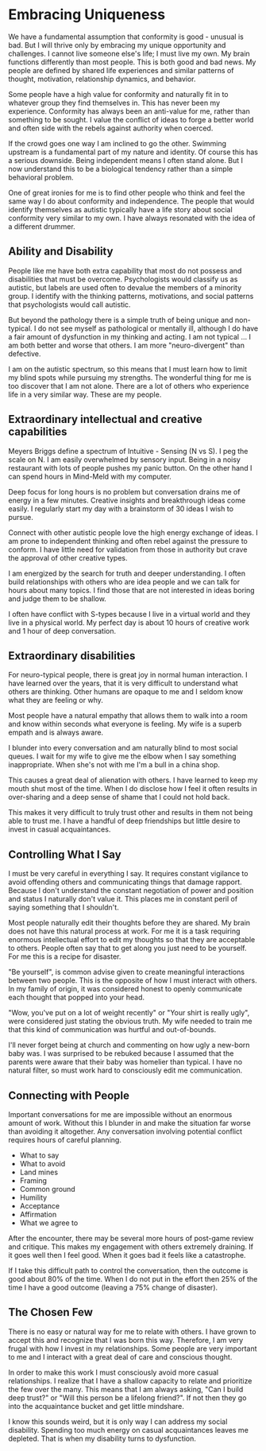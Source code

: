 # Embracing Uniqueness

We have a fundamental assumption that conformity is good - unusual is bad. But I
will thrive only by embracing my unique opportunity and challenges. I cannot
live someone else's life; I must live my own. My brain functions differently
than most people. This is both good and bad news. My people are defined by
shared life experiences and similar patterns of thought,  motivation,
relationship dynamics, and behavior. 

Some people have a high value for conformity and naturally fit in to whatever
group they find themselves in.  This has never been my experience.  Conformity has 
always been an anti-value for me, rather than something to be sought.  I value
the conflict of ideas to forge a better world and often side with the rebels
against authority when coerced.

If the crowd goes one way I am inclined to go the other. Swimming upstream is
a fundamental part of my nature and identity.  Of course this has a serious
downside. Being independent means I often stand alone.  But I now understand
this to be a biological tendency rather than a simple behavioral problem.

One of great ironies for me is to find other people who think and feel the
same way I do about conformity and independence.  The people that would identify
themselves as autistic typically have a life story about social conformity
very similar to my own.  I have always resonated with the idea of a different
drummer.


## Ability and Disability

People like me have both extra capability that most do not possess and
disabilities that must be overcome. Psychologists would classify us as autistic,
but labels are used often to devalue the members of a minority group.  I identify
with the thinking patterns, motivations, and social patterns that psychologists
would call autistic.

But beyond the pathology there is a simple truth of being unique and
non-typical. I do not see myself as pathological or mentally ill, although I do
have a fair amount of dysfunction in my thinking and acting. I am not typical
... I am both better and worse that others.   I am more "neuro-divergent" than
defective.

I am on the autistic spectrum, so this means that I must learn how to limit
my blind spots while pursuing my strengths.  The wonderful thing for me is too
discover that I am not alone.  There are a lot of others who experience life
in a very similar way.  These are my people.


## Extraordinary intellectual and creative capabilities

Meyers Briggs define a spectrum of Intuitive - Sensing (N vs S).
I peg the scale on N.  I am easily overwhelmed by sensory input.  Being in a
noisy restaurant with lots of people pushes my panic button.  On the other 
hand I can spend hours in Mind-Meld with my computer.

Deep focus for long hours is no problem but conversation drains me of energy 
in a few minutes. Creative insights and breakthrough ideas come easily.  I 
regularly start my day with a brainstorm of 30 ideas I wish to pursue.

Connect with other autistic people love the high energy exchange of ideas. I am
prone to independent thinking and often rebel against the pressure to  conform.
I have little need for validation from those in authority but crave the approval
of other creative types. 

I am energized by the search for truth and deeper understanding.  I often build
relationships with others who are idea people and we can talk for hours about
many topics.  I find those that are not interested in ideas boring and judge them
to be shallow.

I often have conflict with S-types because I live in a virtual world and they 
live in a physical world.  My perfect day is about 10 hours of creative work and
1 hour of deep conversation.


## Extraordinary disabilities

For neuro-typical people, there is great joy in normal human interaction. I have
learned over the years, that it is very difficult to understand what others
are thinking.  Other humans are opaque to me and I seldom know what they are 
feeling or why.

Most people have a natural empathy that allows them to walk into a room and know
within seconds what everyone is feeling.  My wife is a superb empath and is 
always aware.

I blunder into every conversation and am naturally blind to most social queues.
I wait for my wife to give me the elbow when I say something inappropriate.
When she's not with me I'm a bull in a china shop.

This causes a great deal of alienation with others.  I have learned to keep my
mouth shut most of the time.  When I do disclose how I feel it often results in
over-sharing and a deep sense of shame that I could not hold back.

This makes it very difficult to truly trust other and results in them not being
able to trust me.  I have a handful of deep friendships but little desire to
invest in casual acquaintances.


## Controlling What I Say

I must be very careful in everything I say.  It requires constant vigilance to
avoid offending others and communicating things that damage rapport. Because I
don't understand the constant negotiation of power and position and status I
naturally don't value it.  This places me in constant peril of saying something
that I shouldn't.

Most people naturally edit their thoughts before they are shared.  My brain does
not have this natural process at work.  For me it is a task requiring enormous
intellectual effort to edit my thoughts so that they are acceptable to others. 
People often say that to get along you just need to be yourself.   For me this
is a recipe for disaster. 

"Be yourself", is common advise given to create meaningful interactions between
two people. This is the opposite of how I must interact with others.  In my family
of origin, it was considered honest to openly communicate each thought that
popped into your head.  

"Wow, you've put on a lot of weight recently" or "Your shirt is really ugly", 
were considered just stating the obvious truth.  My wife needed to train me
that this kind of communication was hurtful and out-of-bounds.

I'll never forget being at church and commenting on how ugly a new-born baby was.
I was surprised to be rebuked because I assumed that the parents were aware that
their baby was homelier than typical.  I have no natural filter, so must work
hard to consciously edit me communication.


## Connecting with People

Important conversations for me are impossible without an enormous amount of
work.  Without this I blunder in and make the situation far worse than avoiding
it altogether.  Any conversation involving potential conflict requires hours 
of careful planning.  

* What to say
* What to avoid
* Land mines
* Framing
* Common ground
* Humility
* Acceptance
* Affirmation
* What we agree to

After the encounter, there may be several more hours of post-game review and
critique. This makes my engagement with others extremely draining.  If it goes
well then I feel good.  When it goes bad it feels like a catastrophe.

If I take this difficult path to control the conversation, then the outcome is
good about 80% of the time.  When I do not put in the effort then 25% of the time
I have a good outcome (leaving a 75% change of disaster).


## The Chosen Few

There is no easy or natural way for me to relate with others.  I have grown to
accept this and recognize that I was born this way.  Therefore, I am very frugal
with how I invest in my relationships.  Some people are very important to me
and I interact with a great deal of care and conscious thought.

In order to make this work I must consciously avoid more casual relationships. I
realize that I have a shallow capacity to relate and prioritize the few over the
many.  This means that I am always asking, "Can I build deep trust?" or "Will
this person be a lifelong friend?".  If not then they go into the acquaintance
bucket and get little mindshare.

I know this sounds weird, but it is only way I can address my social disability.
Spending too much energy on casual acquaintances leaves me depleted.  That is
when my disability turns to dysfunction.

